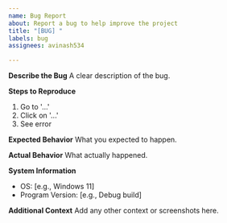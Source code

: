 ```yaml
---
name: Bug Report
about: Report a bug to help improve the project
title: "[BUG] "
labels: bug
assignees: avinash534

---
```


**Describe the Bug**
A clear description of the bug.

**Steps to Reproduce**
1. Go to '...'
2. Click on '...'
3. See error

**Expected Behavior**
What you expected to happen.

**Actual Behavior**
What actually happened.

**System Information**
- OS: [e.g., Windows 11]
- Program Version: [e.g., Debug build]

**Additional Context**
Add any other context or screenshots here.
